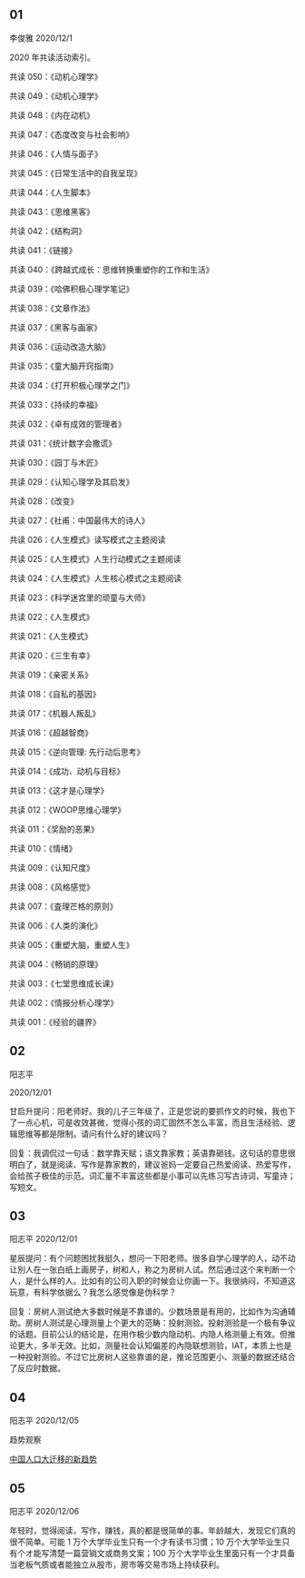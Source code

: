 ## 01

李俊雅 2020/12/1

2020 年共读活动索引。

共读 050：《动机心理学》

共读 049：《动机心理学》

共读 048：《内在动机》

共读 047：《态度改变与社会影响》

共读 046：《人情与面子》

共读 045：《日常生活中的自我呈现》

共读 044：《人生脚本》

共读 043：《思维黑客》

共读 042：《结构洞》

共读 041：《链接》

共读 040：《跨越式成长：思维转换重塑你的工作和生活》

共读 039：《哈佛积极心理学笔记》

共读 038：《文章作法》

共读 037：《黑客与画家》

共读 036：《运动改造大脑》

共读 035：《童大脑开窍指南》

共读 034：《打开积极心理学之门》

共读 033：《持续的幸福》

共读 032：《卓有成效的管理者》

共读 031：《统计数字会撒谎》

共读 030：《园丁与木匠》

共读 029：《认知心理学及其启发》

共读 028：《改变》

共读 027：《社甫：中国最伟大的诗人》

共读 026：《人生模式》读写模式之主题阅读

共读 025：《人生模式》人生行动模式之主题阅读

共读 024：《人生模式》人生核心模式之主题阅读

共读 023：《科学迷宫里的顽童与大师》

共读 022：《人生模式》

共读 021：《人生模式》

共读 020：《三生有幸》

共读 019：《亲密关系》

共读 018：《自私的基因》

共读 017：《机器人叛乱》

共读 016：《超越智商》

共读 015：《逆向管理: 先行动后思考》

共读 014：《成功、动机与目标》

共读 013：《这才是心理学》

共读 012：《WOOP思维心理学》

共读 011：《奖励的恶果》

共读 010：《情绪》

共读 009：《认知尺度》

共读 008：《风格感觉》

共读 007：《査理芒格的原则》

共读 006：《人类的演化》

共读 005：《重塑大脑，重塑人生》

共读 004：《畅销的原理》

共读 003：《七堂思维成长课》

共读 002：《情报分析心理学》

共读 001：《经验的疆界》

## 02

阳志平

2020/12/01

甘启升提问：阳老师好。我的儿子三年级了，正是您说的要抓作文的时候，我也下了一点心机，可是收效甚微，觉得小孩的词汇固然不怎么丰富，而且生活经验、逻辑思维等都是限制。请问有什么好的建议吗？

回复：我调侃过一句话：数学靠天赋；语文靠家教；英语靠砸钱。这句话的意思很明白了，就是阅读、写作是靠家教的，建议爸妈一定要自己热爱阅读、热爱写作，会给孩子极佳的示范。词汇量不丰富这些都是小事可以先练习写古诗词，写童诗；写短文。

## 03

阳志平 2020/12/01

星辰提问：有个问题困扰我挺久，想问一下阳老师。很多自学心理学的人，动不动让別人在一张白纸上画房子，树和人，称之为房树人试。然后通过这个来判断一个人，是什么样的人。比如有的公司入职的时候会让你画一下。我很纳闷，不知道这玩意，有科学依据么？我怎么感觉像是伪科学？

回复：房树人测试绝大多数时候是不靠谱的。少数场景是有用的，比如作为沟通辅助。房树人测试是心理测量上个更大的范畴：投射测验。投射测验是一个极有争议的话题。目前公认的结论是，在用作极少数内隐动机、内隐人格测量上有效。但推论更大，多半无效。比如，测量社会认知偏差的內隐联想测验，IAT，本质上也是一种投射测验。不过它比房树人这些靠谱的是，推论范围更小、测量的数据还结合了反应时数据。

## 04

阳志平 2020/12/05

趋势观察

[中国人口大迁移的新趋势](https://mp.weixin.qq.com/s/i7AlU-4Knpcvh_Qihtgr_g)

## 05

阳志平 2020/12/06

年轻时，觉得阅读，写作，赚钱，真的都是很简单的事。年龄越大，发现它们真的很不简单。可能 1 万个大学毕业生只有一个才有读书习慣；10 万个大学毕业生只有个オ能写清楚一篇营销文或商务文案；100 万个大学毕业生里面只有一个才具备当老板气质或者能独立从股市，房市等交易市场上持续获利。